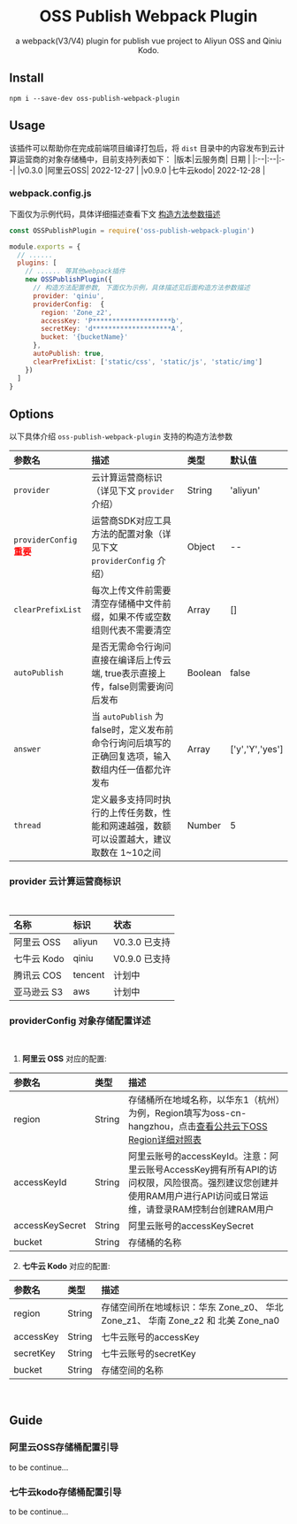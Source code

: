 <center>
  <h1>OSS Publish Webpack Plugin</h1>
</center>
<center>
a webpack(V3/V4) plugin for publish vue project to Aliyun OSS and Qiniu Kodo.
</center>

## Install

```shell
npm i --save-dev oss-publish-webpack-plugin
```

## Usage
该插件可以帮助你在完成前端项目编译打包后，将 `dist` 目录中的内容发布到云计算运营商的对象存储桶中，目前支持列表如下：
|版本|云服务商| 日期 |
|:--|:--|:--|
|v0.3.0 |阿里云OSS| 2022-12-27 |
|v0.9.0 |七牛云kodo| 2022-12-28 |

### webpack.config.js
下面仅为示例代码，具体详细描述查看下文 [构造方法参数描述](#OPTIONS)

```javascript
const OSSPublishPlugin = require('oss-publish-webpack-plugin')

module.exports = {
  // ......
  plugins: [
    // ...... 等其他webpack插件
    new OSSPublishPlugin({
      // 构造方法配置参数, 下面仅为示例，具体描述见后面构造方法参数描述
      provider: 'qiniu',
      providerConfig:  {
        region: 'Zone_z2',
        accessKey: 'P********************b',
        secretKey: 'd********************A',
        bucket: '{bucketName}'
      },
      autoPublish: true,
      clearPrefixList: ['static/css', 'static/js', 'static/img']
    })
  ]
}
```

## <a id="OPTIONS">Options</a>
以下具体介绍 `oss-publish-webpack-plugin` 支持的构造方法参数

|参数名 | 描述 |类型 | 默认值 |
|:-- |:--|:-- |:--|
| `provider` | 云计算运营商标识（详见下文 `provider` 介绍） | String | 'aliyun' |
| `providerConfig` <strong style="color: red;">重要</strong> |运营商SDK对应工具方法的配置对象（详见下文 `providerConfig` 介绍）| Object | -- |
| `clearPrefixList` |每次上传文件前需要清空存储桶中文件前缀，如果不传或空数组则代表不需要清空| Array | [] |
| `autoPublish` | 是否无需命令行询问直接在编译后上传云端, true表示直接上传，false则需要询问后发布 | Boolean | false|
| `answer` | 当 `autoPublish` 为false时，定义发布前命令行询问后填写的正确回复选项，输入数组内任一值都允许发布 | Array | ['y','Y','yes'] |
| `thread` | 定义最多支持同时执行的上传任务数，性能和网速越强，数额可以设置越大，建议取数在 1~10之间  | Number | 5 |

### provider 云计算运营商标识

<br>

|名称 | 标识 | 状态 |
|:-- |:--|:-- |
|阿里云 OSS | aliyun | V0.3.0 已支持 |
|七牛云 Kodo | qiniu | V0.9.0 已支持 |
|腾讯云 COS | tencent | 计划中 |
|亚马逊云 S3 | aws | 计划中 |

### providerConfig 对象存储配置详述

<br>

1. **阿里云 OSS** 对应的配置:

|参数名 | 类型 | 描述 |
|:-- |:--|:-- |
|region | String | 存储桶所在地域名称，以华东1（杭州）为例，Region填写为oss-cn-hangzhou，点击[查看公共云下OSS Region详细对照表](https://help.aliyun.com/document_detail/31837.html) |
|accessKeyId | String | 阿里云账号的accessKeyId。注意：阿里云账号AccessKey拥有所有API的访问权限，风险很高。强烈建议您创建并使用RAM用户进行API访问或日常运维，请登录RAM控制台创建RAM用户 |
|accessKeySecret | String | 阿里云账号的accessKeySecret |
|bucket | String | 存储桶的名称 |

2. **七牛云 Kodo** 对应的配置:

|参数名 | 类型 | 描述 |
|:-- |:--|:-- |
|region | String | 存储空间所在地域标识：华东 Zone_z0、 华北 Zone_z1、 华南 Zone_z2 和 北美 Zone_na0 |
|accessKey | String | 七牛云账号的accessKey |
|secretKey | String | 七牛云账号的secretKey |
|bucket | String | 存储空间的名称 |

<br>

## Guide

### 阿里云OSS存储桶配置引导
to be continue...

### 七牛云kodo存储桶配置引导
to be continue...